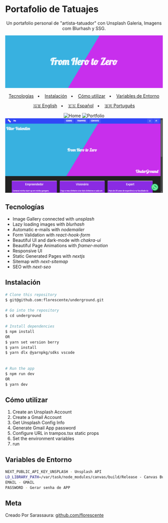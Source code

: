 # Portafolio de Tatuajes

<div align="center">

Un portafolio personal de "artista-tatuador" con Unsplash Galeria, Imagens com Blurhash y SSG.

![Banner](/public/banner.png?raw=true)

[Tecnologías](#tecnologías)&nbsp;&nbsp; • &nbsp;&nbsp;
[Instalación](#instalación)&nbsp;&nbsp; • &nbsp;&nbsp;
[Cómo utilizar](#cómo-utilizar)&nbsp;&nbsp; • &nbsp;&nbsp;
[Variables de Entorno](#variables-de-entorno)

[🇬🇧 English](/README.md)&nbsp;&nbsp; • &nbsp;&nbsp;
[🇪🇸 Español](/README.es.md)&nbsp;&nbsp; • &nbsp;&nbsp;
[🇧🇷 Português](/README.pt-BR.md)

![Home](/public/page.gif)
![Portfolio](/public/portfolio.gif)
![Contact](/public/contact.gif)

</div>

## Tecnologías

- Image Gallery connected with _unsplash_
- Lazy loading images with _blurhash_
- Automatic e-mails with _nodemailer_
- Form Validation with _react-hook-form_
- Beautiful UI and dark-mode with _chakra-ui_
- Beautiful Page Animations with _framer-motion_
- Responsive UI
- Static Generated Pages with _nextjs_
- Sitemap with _next-sitemap_
- SEO with _next-seo_

## Instalación

```sh
# Clone this repository
$ git@github.com:florescente/underground.git

# Go into the repository
$ cd underground

# Install dependencies
$ npm install
OR
$ yarn set version berry
$ yarn install
$ yarn dlx @yarnpkg/sdks vscode


# Run the app
$ npm run dev
OR
$ yarn dev
```

## Cómo utilizar

1. Create an Unsplash Account
2. Create a Gmail Account
3. Get Unsplash Config Info
4. Generate Gmail App password
5. Configure URL in trampos.tsx static props
6. Set the environment variables
7. run

## Variables de Entorno

```bash
NEXT_PUBLIC_API_KEY_UNSPLASH - Unsplash API
LD_LIBRARY_PATH=/var/task/node_modules/canvas/build/Release - Canvas Bug
EMAIL - GMAIL
PASSWORD - Gerar senha de APP
```

## Meta

Creado Por Sarassaura:
[github.com/florescente](https://github.com/sarassaura)


